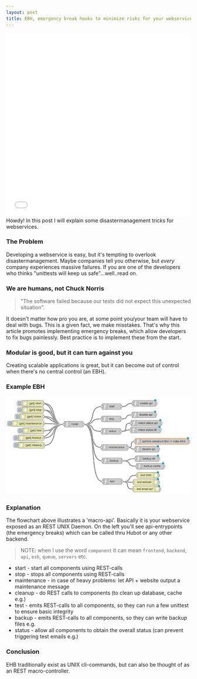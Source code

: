 ```yaml
---
layout: post
title: EBH, emergency break hooks to minimize risks for your webservice
---
```


<iframe src="//player.vimeo.com/video/106518767" width="100%" height="500" frameborder="0" webkitallowfullscreen mozallowfullscreen allowfullscreen></iframe> 

<div class="message">
  Howdy! In this post I will explain some disastermanagement tricks for webservices.
</div>

### The Problem

Developing a webservice is easy, but it's tempting to overlook disastermanagement.
Maybe companies tell you otherwise, but *every* company experiences massive failures.
If you are one of the developers who thinks "unittests will keep us safe"...well..read on.

### We are humans, not Chuck Norris

> "The software failed because our tests did not expect this unexpected situation".

It doesn't matter how pro you are, at some point you/your team will have to deal with bugs.
This is a given fact, we make misstakes.
That's why this article promotes implementing emergency breaks, which allow developers to fix bugs
painlessly.
Best practice is to implement these from the start.

### Modular is good, but it can turn against you

Creating scalable applications is great, but it can become out of control when there's no
 central control (an EBH).

### Example EBH

<img src="/public/img/EHB.png"/>

### Explanation

The flowchart above illustrates a 'macro-api'.
Basically it is your webservice exposed as an REST UNIX Daemon.
On the left you'll see api-entrypoints (the emergency breaks) which can be called thru Hubot or any other backend.

> NOTE: when I use the word `component` it can mean `frontend`, `backend`, `api`, `esb`, `queue`, `servers` etc.

* start - start all components using REST-calls
* stop - stops all components using REST-calls
* maintenance - in case of heavy problems: let API + website output a maintenance message
* cleanup - do REST calls to components (to clean up database, cache e.g.)
* test - emits REST-calls to all components, so they can run a few  unittest to ensure basic integrity
* backup - emits REST-calls to all components, so they can write backup files e.g.
* status - allow all components to obtain the overall status (can prevent triggering test emails e.g.)

### Conclusion

EHB traditionally exist as UNIX cli-commands, but can also be thought of as an REST macro-controller.
